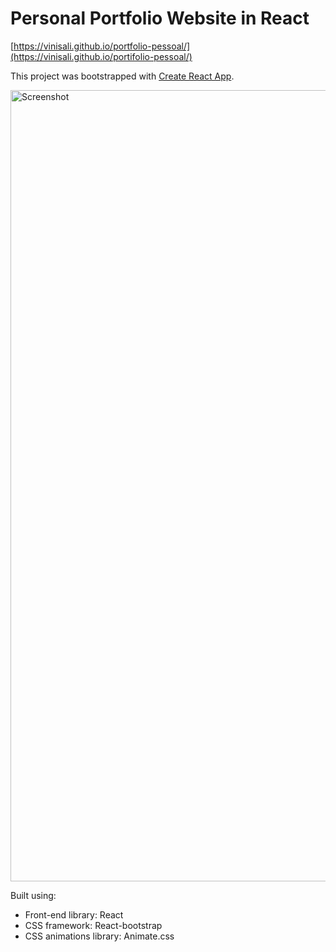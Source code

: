 # Personal Portfolio Website in React
[https://vinisali.github.io/portfolio-pessoal/](https://vinisali.github.io/portifolio-pessoal/)

This project was bootstrapped with [Create React App](https://github.com/facebook/create-react-app).

<img width="1266" alt="Screenshot" src="https://user-images.githubusercontent.com/53625462/195006111-d6b19820-0579-4da7-a0c4-4a876a9a156e.PNG">

Built using:

- Front-end library: React
- CSS framework: React-bootstrap
- CSS animations library: Animate.css
